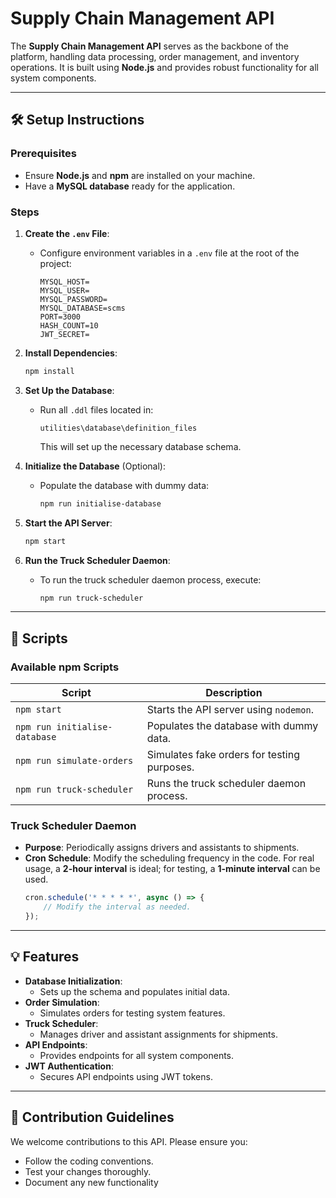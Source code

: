 # Supply Chain Management API

The **Supply Chain Management API** serves as the backbone of the platform, handling data processing, order management, and inventory operations. It is built using **Node.js** and provides robust functionality for all system components.

---

## 🛠 Setup Instructions

### Prerequisites

- Ensure **Node.js** and **npm** are installed on your machine.
- Have a **MySQL database** ready for the application.

### Steps

1. **Create the ************************`.env`************************ File**:

   - Configure environment variables in a `.env` file at the root of the project:
     ```
     MYSQL_HOST=
     MYSQL_USER=
     MYSQL_PASSWORD=
     MYSQL_DATABASE=scms
     PORT=3000
     HASH_COUNT=10
     JWT_SECRET=
     ```

2. **Install Dependencies**:

   ```bash
   npm install
   ```

3. **Set Up the Database**:

   - Run all `.ddl` files located in:
     ```
     utilities\database\definition_files
     ```
     This will set up the necessary database schema.

4. **Initialize the Database** (Optional):

   - Populate the database with dummy data:
     ```bash
     npm run initialise-database
     ```

5. **Start the API Server**:

   ```bash
   npm start
   ```
6. **Run the Truck Scheduler Daemon**:

   - To run the truck scheduler daemon process, execute:
     ```bash
     npm run truck-scheduler
     ```

---

## 🚀 Scripts

### Available npm Scripts

| Script                        | Description                                 |
| ----------------------------- | ------------------------------------------- |
| `npm start`                   | Starts the API server using `nodemon`.      |
| `npm run initialise-database` | Populates the database with dummy data.     |
| `npm run simulate-orders`     | Simulates fake orders for testing purposes. |
| `npm run truck-scheduler`     | Runs the truck scheduler daemon process.    |

### Truck Scheduler Daemon

- **Purpose**: Periodically assigns drivers and assistants to shipments.
- **Cron Schedule**: Modify the scheduling frequency in the code. For real usage, a **2-hour interval** is ideal; for testing, a **1-minute interval** can be used.
  ```javascript
  cron.schedule('* * * * *', async () => {
      // Modify the interval as needed.
  });
  ```

---

## 💡 Features

- **Database Initialization**:
  - Sets up the schema and populates initial data.
- **Order Simulation**:
  - Simulates orders for testing system features.
- **Truck Scheduler**:
  - Manages driver and assistant assignments for shipments.
- **API Endpoints**:
  - Provides endpoints for all system components.
- **JWT Authentication**:
  - Secures API endpoints using JWT tokens.

---

## 🧩 Contribution Guidelines

We welcome contributions to this API. Please ensure you:

- Follow the coding conventions.
- Test your changes thoroughly.
- Document any new functionality
